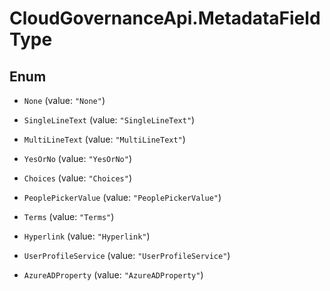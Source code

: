 # CloudGovernanceApi.MetadataFieldType

## Enum


* `None` (value: `"None"`)

* `SingleLineText` (value: `"SingleLineText"`)

* `MultiLineText` (value: `"MultiLineText"`)

* `YesOrNo` (value: `"YesOrNo"`)

* `Choices` (value: `"Choices"`)

* `PeoplePickerValue` (value: `"PeoplePickerValue"`)

* `Terms` (value: `"Terms"`)

* `Hyperlink` (value: `"Hyperlink"`)

* `UserProfileService` (value: `"UserProfileService"`)

* `AzureADProperty` (value: `"AzureADProperty"`)


